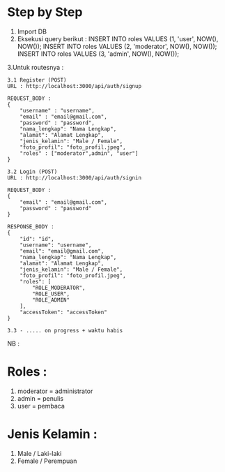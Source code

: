 # Step by Step 
1. Import DB
2. Eksekusi query berikut :
  INSERT INTO roles VALUES (1, 'user', NOW(), NOW());
  INSERT INTO roles VALUES (2, 'moderator', NOW(), NOW());
  INSERT INTO roles VALUES (3, 'admin', NOW(), NOW());

3.Untuk routesnya :
    
    3.1 Register (POST)
    URL : http://localhost:3000/api/auth/signup
    
    REQUEST_BODY :
    {
        "username" : "username",
        "email" : "email@gmail.com",
        "password" : "password",
        "nama_lengkap": "Nama Lengkap",
        "alamat": "Alamat Lengkap",
        "jenis_kelamin": "Male / Female",
        "foto_profil": "foto_profil.jpeg",
        "roles" : ["moderator",admin", "user"]
    }

    3.2 Login (POST)
    URL : http://localhost:3000/api/auth/signin

    REQUEST_BODY :
    {
        "email" : "email@gmail.com",
        "password" : "password"
    }

    RESPONSE_BODY :
    {
        "id": "id",
        "username": "username",
        "email": "email@gmail.com",
        "nama_lengkap": "Nama Lengkap",
        "alamat": "Alamat Lengkap",
        "jenis_kelamin": "Male / Female",
        "foto_profil": "foto_profil.jpeg",
        "roles": [
            "ROLE_MODERATOR",
            "ROLE_USER",
            "ROLE_ADMIN"
        ],
        "accessToken": "accessToken"
    }
    
    3.3 - ..... on progress + waktu habis 


NB : 
# Roles :
  1. moderator = administrator
  2. admin = penulis
  3. user = pembaca
# Jenis Kelamin :
  1. Male / Laki-laki
  2. Female / Perempuan
